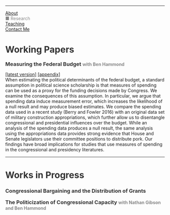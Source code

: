 <hr>
<div class="row">
  <div class="column left" style="color:#888">
    <a href="https://leahrosenstiel.github.io">About</a> <br><currentpage></currentpage> &#9632; Research  <br> <a href="teaching">Teaching</a> <br> <a href="contactme"> Contact Me</a>
  </div>
  <div class="column right">
    <h1 style="color:#333">Working Papers</h1> 
    <h3 style="color:#333;display:inline">Measuring the Federal Budget</h3> <h4 style="color:#888;display:inline"> with Ben Hammond </h4> <p> <a href = "Challenges_in_Measuring_the_Impact_of_Political_Actors_on_Federal_Spending.pdf">[latest version]</a> <a href="appendix_challenges_in_measuring.pdf"> [appendix]</a> <br> When estimating the political determinants of the federal budget, a standard assumption in political science scholarship is that measures of spending can be used as a proxy for the funding decisions made by Congress. We examine the consequences of this assumption. In particular, we argue that spending data induce measurement error, which increases the likelihood of a null result and may produce biased estimates. We compare the spending data used in a recent study (Berry and Fowler 2016) with an original data set of military construction appropriations, which further allow us to disentangle congressional and presidential influences over the budget. While an analysis of the spending data produces a null result, the same analysis using the appropriations data provides strong evidence that House and Senate legislators use their committee positions to distribute pork. Our findings have broad implications for studies that use measures of spending in the congressional and presidency literatures. </p>
    <hr style="height:2px;background-color:#888">
  <h1 style="color:#333">Works in Progress</h1>
    <h3 style="color:#333">Congressional Bargaining and the Distribution of Grants</h3>
    <h3 style="color:#333;display:inline">The Politicization of Congressional Capacity</h3>
    <h4 style="color:#888;display:inline">with Nathan Gibson and Ben Hammond </h4>
  </div>
</div>
